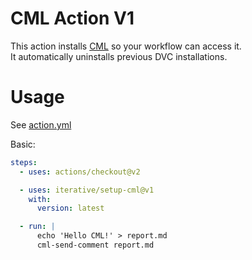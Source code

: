 # CML Action V1

This action installs [CML](https://cml.dev/) so your workflow can access it.  
It automatically uninstalls previous DVC installations.

# Usage

See [action.yml](https://github.com/iterative/setup-cml/action.yml)

Basic:

```yaml
steps:
  - uses: actions/checkout@v2

  - uses: iterative/setup-cml@v1
    with:
      version: latest

  - run: |
      echo 'Hello CML!' > report.md
      cml-send-comment report.md
```
